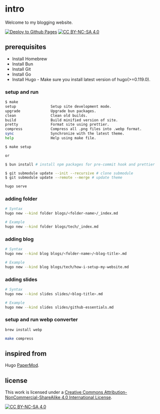 # intro

Welcome to my blogging website.

[![Deploy to Github Pages](https://github.com/cham11ng/sagarchamling.com/actions/workflows/deploy.yml/badge.svg)](https://github.com/cham11ng/sagarchamling.com/actions/workflows/deploy.yml)
[![CC BY-NC-SA 4.0][cc-by-nc-sa-shield]][cc-by-nc-sa]

## prerequisites

- Install Homebrew
- Install Bun
- Install Git
- Install Go
- Install Hugo - Make sure you install latest version of hugo(>=0.119.0).

### setup and run

```bash
$ make
setup                Setup site development mode.
upgrade              Upgrade bun packages.
clean                Clean old builds.
build                Build minified version of site.
pretty               Format site using prettier.
compress             Compress all .png files into .webp format.
sync                 Synchronize with the latest theme.
help                 Help using make file.

$ make setup

or

$ bun install # install npm packages for pre-commit hook and prettier

$ git submodule update --init --recursive # clone submodule
$ git submodule update --remote --merge # update theme

```

```bash
hugo serve
```

### adding folder

```bash
# Syntax
hugo new --kind folder blogs/<folder-name>/_index.md

# Example
hugo new --kind folder blogs/tech/_index.md
```

### adding blog

```bash
# Syntax
hugo new --kind blog blogs/<folder-name>/<blog-title>.md

# Example
hugo new --kind blog blogs/tech/how-i-setup-my-website.md
```

### adding slides

```bash
# Syntax
hugo new --kind slides slides/<blog-title>.md

# Example
hugo new --kind slides slides/github-essentials.md
```

### setup and run webp converter

```bash
brew install webp

make compress
```

## inspired from

Hugo [PaperMod](https://github.com/adityatelange/hugo-PaperMod/).

## license

This work is licensed under a
[Creative Commons Attribution-NonCommercial-ShareAlike 4.0 International License][cc-by-nc-sa].

[![CC BY-NC-SA 4.0][cc-by-nc-sa-image]][cc-by-nc-sa]

[cc-by-nc-sa]: http://creativecommons.org/licenses/by-nc-sa/4.0/
[cc-by-nc-sa-image]: https://licensebuttons.net/l/by-nc-sa/4.0/88x31.png
[cc-by-nc-sa-shield]: https://img.shields.io/badge/License-CC%20BY--NC--SA%204.0-lightgrey.svg
